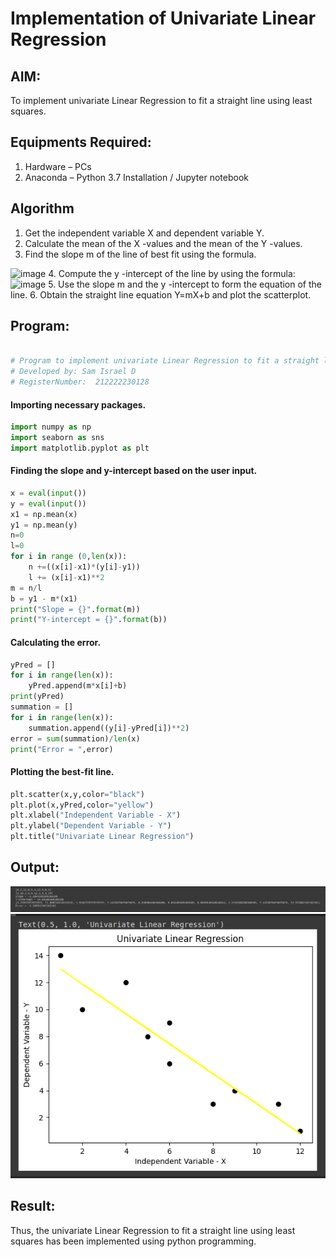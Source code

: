 # Implementation of Univariate Linear Regression
## AIM:
To implement univariate Linear Regression to fit a straight line using least squares.

## Equipments Required:
1. Hardware – PCs
2. Anaconda – Python 3.7 Installation / Jupyter notebook

## Algorithm
1. Get the independent variable X and dependent variable Y.
2. Calculate the mean of the X -values and the mean of the Y -values.
3. Find the slope m of the line of best fit using the formula. 
<img width="231" alt="image" src="https://user-images.githubusercontent.com/93026020/192078527-b3b5ee3e-992f-46c4-865b-3b7ce4ac54ad.png">
4. Compute the y -intercept of the line by using the formula:
<img width="148" alt="image" src="https://user-images.githubusercontent.com/93026020/192078545-79d70b90-7e9d-4b85-9f8b-9d7548a4c5a4.png">
5. Use the slope m and the y -intercept to form the equation of the line.
6. Obtain the straight line equation Y=mX+b and plot the scatterplot.

## Program:
```python

# Program to implement univariate Linear Regression to fit a straight line using least squares.
# Developed by: Sam Israel D
# RegisterNumber:  212222230128

```
#### Importing necessary packages.
```python
import numpy as np
import seaborn as sns
import matplotlib.pyplot as plt
```

#### Finding the slope and y-intercept based on the user input.
```python
x = eval(input())
y = eval(input())
x1 = np.mean(x)
y1 = np.mean(y)
n=0
l=0
for i in range (0,len(x)):
    n +=((x[i]-x1)*(y[i]-y1))
    l += (x[i]-x1)**2
m = n/l
b = y1 - m*(x1)
print("Slope = {}".format(m))
print("Y-intercept = {}".format(b))
```

#### Calculating the error.
```python
yPred = []
for i in range(len(x)):
    yPred.append(m*x[i]+b)
print(yPred)
summation = []
for i in range(len(x)):
    summation.append((y[i]-yPred[i])**2)
error = sum(summation)/len(x)
print("Error = ",error)
```

#### Plotting the best-fit line.
```python
plt.scatter(x,y,color="black")
plt.plot(x,yPred,color="yellow")
plt.xlabel("Independent Variable - X")
plt.ylabel("Dependent Variable - Y")
plt.title("Univariate Linear Regression")
```

## Output:

![Alt text](image.png)
![Alt text](image-1.png)

## Result:
Thus, the univariate Linear Regression to fit a straight line using least squares has been implemented using python programming.
